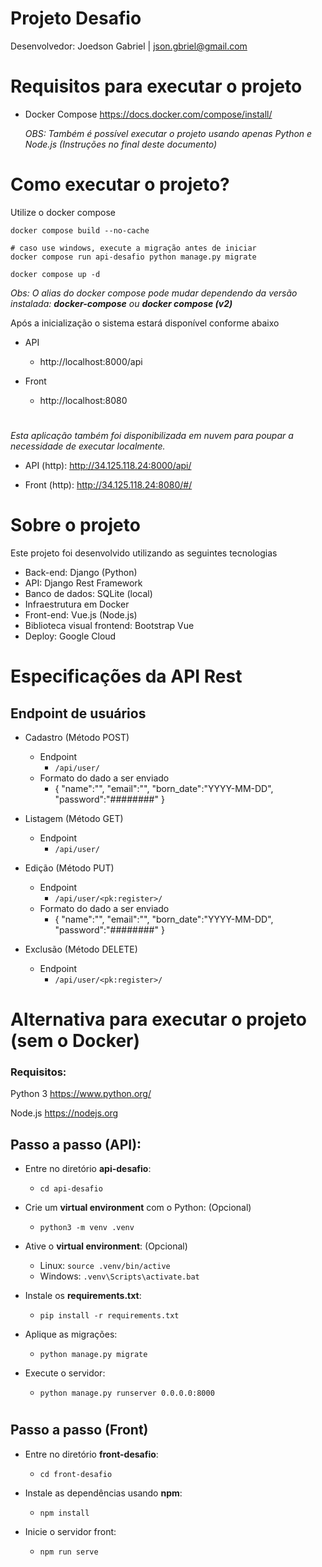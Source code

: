 # Projeto Desafio

Desenvolvedor: Joedson Gabriel | json.gbriel@gmail.com
#

# Requisitos para executar o projeto

* Docker Compose https://docs.docker.com/compose/install/

    *OBS: Também é possível executar o projeto usando apenas Python e Node.js  (Instruções no final deste documento)*

#

# Como executar o projeto?

Utilize o docker compose

    docker compose build --no-cache

    # caso use windows, execute a migração antes de iniciar
    docker compose run api-desafio python manage.py migrate

    docker compose up -d

*Obs: O alias do docker compose pode mudar dependendo da versão instalada: **docker-compose** ou **docker compose (v2)***

Após a inicialização o sistema estará disponível conforme abaixo

* API
    * http://localhost:8000/api

* Front
    * http://localhost:8080


#

*Esta aplicação também foi disponibilizada em nuvem para poupar a necessidade de executar localmente.*

- API (http): http://34.125.118.24:8000/api/

- Front (http): http://34.125.118.24:8080/#/

#

# Sobre o projeto
Este projeto foi desenvolvido utilizando as seguintes tecnologias

* Back-end: Django (Python)
* API: Django Rest Framework
* Banco de dados: SQLite (local)
* Infraestrutura em Docker
* Front-end: Vue.js (Node.js)
* Biblioteca visual frontend: Bootstrap Vue
* Deploy: Google Cloud

# Especificações da API Rest
 
## Endpoint de usuários

* Cadastro (Método POST)
    * Endpoint
        * ```/api/user/```
    * Formato do dado a ser enviado
        * {
            "name":"",
            "email":"",
            "born_date":"YYYY-MM-DD",
            "password":"########"
        }

* Listagem (Método GET)
    * Endpoint
        * ```/api/user/```

* Edição (Método PUT)
    * Endpoint
        * ```/api/user/<pk:register>/```
    * Formato do dado a ser enviado
        * {
            "name":"",
            "email":"",
            "born_date":"YYYY-MM-DD",
            "password":"########"
        }
* Exclusão (Método DELETE)
    * Endpoint
        * ```/api/user/<pk:register>/```

#

# Alternativa para executar o projeto (sem o Docker)

### Requisitos: 

Python 3 https://www.python.org/

Node.js https://nodejs.org

## Passo a passo (API):

* Entre no diretório **api-desafio**:
    * ```cd api-desafio```

* Crie um **virtual environment** com o Python: (Opcional)
    * ```python3 -m venv .venv```

* Ative o **virtual environment**: (Opcional)
    * Linux: ```source .venv/bin/active```
    * Windows: ```.venv\Scripts\activate.bat```

* Instale os **requirements.txt**:
    * ```pip install -r requirements.txt```

* Aplique as migrações:
    * ```python manage.py migrate```

* Execute o servidor:
    * ```python manage.py runserver 0.0.0.0:8000```
#

## Passo a passo (Front)

* Entre no diretório **front-desafio**:
    * ```cd front-desafio```

* Instale as dependências usando **npm**:
    * ```npm install```

* Inicie o servidor front:

    * ```npm run serve```
